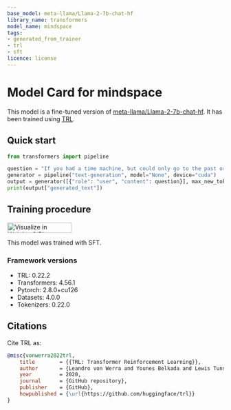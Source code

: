```yaml
---
base_model: meta-llama/Llama-2-7b-chat-hf
library_name: transformers
model_name: mindspace
tags:
- generated_from_trainer
- trl
- sft
licence: license
---
```


# Model Card for mindspace

This model is a fine-tuned version of [meta-llama/Llama-2-7b-chat-hf](https://huggingface.co/meta-llama/Llama-2-7b-chat-hf).
It has been trained using [TRL](https://github.com/huggingface/trl).

## Quick start

```python
from transformers import pipeline

question = "If you had a time machine, but could only go to the past or the future once and never return, which would you choose and why?"
generator = pipeline("text-generation", model="None", device="cuda")
output = generator([{"role": "user", "content": question}], max_new_tokens=128, return_full_text=False)[0]
print(output["generated_text"])
```

## Training procedure

[<img src="https://raw.githubusercontent.com/wandb/assets/main/wandb-github-badge-28.svg" alt="Visualize in Weights & Biases" width="150" height="24"/>](https://wandb.ai/shraddha4973-university-of-wolverhampton/huggingface/runs/s30kkj2t) 


This model was trained with SFT.

### Framework versions

- TRL: 0.22.2
- Transformers: 4.56.1
- Pytorch: 2.8.0+cu126
- Datasets: 4.0.0
- Tokenizers: 0.22.0

## Citations



Cite TRL as:
    
```bibtex
@misc{vonwerra2022trl,
	title        = {{TRL: Transformer Reinforcement Learning}},
	author       = {Leandro von Werra and Younes Belkada and Lewis Tunstall and Edward Beeching and Tristan Thrush and Nathan Lambert and Shengyi Huang and Kashif Rasul and Quentin Gallou{\'e}dec},
	year         = 2020,
	journal      = {GitHub repository},
	publisher    = {GitHub},
	howpublished = {\url{https://github.com/huggingface/trl}}
}
```